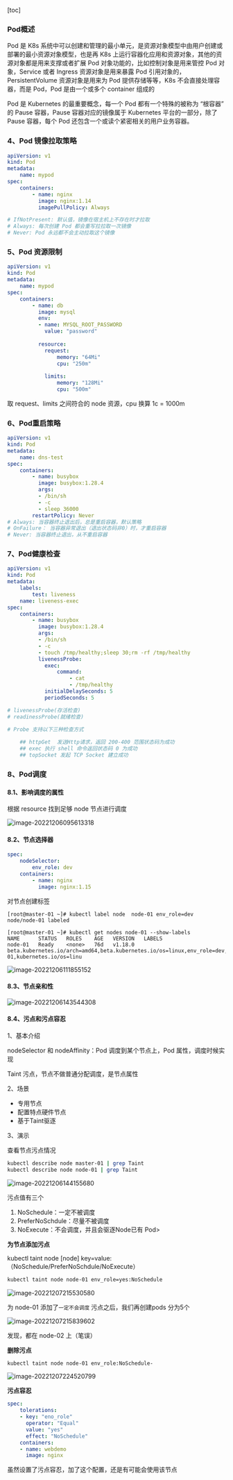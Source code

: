 [toc]

### Pod概述

Pod 是 K8s 系统中可以创建和管理的最小单元，是资源对象模型中由用户创建或部署的最小资源对象模型，也是再 K8s 上运行容器化应用和资源对象，其他的资源对象都是用来支撑或者扩展 Pod 对象功能的，比如控制对象是用来管控 Pod 对象，Service 或者 Ingress 资源对象是用来暴露 Pod 引用对象的，PersistentVolume 资源对象是用来为 Pod 提供存储等等，K8s 不会直接处理容器，而是 Pod，Pod 是由一个或多个 container 组成的

Pod 是 Kubernetes 的最重要概念，每一个 Pod 都有一个特殊的被称为 “根容器” 的 Pause 容器，Pause 容器对应的镜像属于 Kubernetes 平台的一部分，除了 Pause 容器，每个 Pod 还包含一个或读个紧密相关的用户业务容器。



### 4、Pod 镜像拉取策略

```yml
apiVersion: v1
kind: Pod
metadata:
	name: mypod
spec:
	containers:
		- name: nginx
		  image: nginx:1.14
		  imagePullPolicy: Always

# IfNotPresent: 默认值，镜像在宿主机上不存在时才拉取
# Always: 每次创建 Pod 都会重写拉拉取一次镜像
# Never: Pod 永远都不会主动拉取这个镜像
```



### 5、Pod 资源限制

```yaml
apiVersion: v1
kind: Pod
metadata:
	name: mypod
spec:
	containers:
		- name: db
		  image: mysql
		  env:
		  - name: MYSQL_ROOT_PASSWORD
		    value: "password"
		  
		  resource:
		  	request:
		  		memory: "64Mi"
		  		cpu: "250m"
		  	
		  	limits:
		  		memory: "128Mi"
		  		cpu: "500m"
```

取 request、limits 之间符合的 node 资源，cpu 换算  1c = 1000m



### 6、Pod重启策略

```yaml
apiVersion: v1
kind: Pod
metadata:
	name: dns-test
spec:
	containers:
		- name: busybox
		  image: busybox:1.28.4
		  args:
		  - /bin/sh
		  - -c
		  - sleep 36000
		restartPolicy: Never
# Always: 当容器终止退出后，总是重启容器，默认策略
# OnFailure： 当容器异常退出（退出状态码非0）时，才重启容器
# Never: 当容器终止退出，从不重启容器
```



### 7、Pod健康检查

~~~yaml
apiVersion: v1
kind: Pod
metadata:
	labels:
		test: liveness
	name: liveness-exec
spec:
	containers:
		- name: busybox
		  image: busybox:1.28.4
		  args:
		  - /bin/sh
		  - -c
		  - touch /tmp/healthy;sleep 30;rm -rf /tmp/healthy
		  livenessProbe:
		  	exec:
		  		command:
		  			- cat
		  			- /tmp/healthy
		  	initialDelaySeconds: 5
		  	periodSeconds: 5

# livenessProbe(存活检查)
# readinessProbe(就绪检查)
	
# Probe 支持以下三种检查方式

	## httpGet  发送Http请求，返回 200-400 范围状态码为成功
	## exec 执行 shell 命令返回状态码 0 为成功
	## topSocket 发起 TCP Socket 建立成功
~~~



### 8、Pod调度

#### 8.1、影响调度的属性

根据 resource 找到足够 node 节点进行调度

![image-20221206095613318](images/K8s-Pod/image-20221206095613318.png)

#### 8.2、节点选择器

~~~yaml
spec:
	nodeSelector:
		env_role: dev
	containers:
		- name: nginx
		  image: nginx:1.15
~~~

对节点创建标签

~~~shell
[root@master-01 ~]# kubectl label node  node-01 env_role=dev
node/node-01 labeled

[root@master-01 ~]# kubectl get nodes node-01 --show-labels
NAME      STATUS   ROLES    AGE   VERSION   LABELS
node-01   Ready    <none>   76d   v1.18.0   beta.kubernetes.io/arch=amd64,beta.kubernetes.io/os=linux,env_role=dev,kubernetes.io/arch=amd64,kubernetes.io/hostname=node-01,kubernetes.io/os=linu
~~~

![image-20221206111855152](images/K8s-Pod/image-20221206111855152.png)

#### 8.3、节点亲和性

![image-20221206143544308](images/K8s-Pod/image-20221206143544308.png)

#### 8.4、污点和污点容忍

1、基本介绍

nodeSelector 和 nodeAffinity：Pod 调度到某个节点上，Pod 属性，调度时候实现

Taint 污点，节点不做普通分配调度，是节点属性

2、场景

+ 专用节点
+ 配置特点硬件节点
+ 基于Taint驱逐

3、演示

查看节点污点情况

~~~sh
kubectl describe node master-01 | grep Taint
kubectl describe node node-01 | grep Taint
~~~

![image-20221206144155680](images/K8s-Pod/image-20221206144155680.png)

污点值有三个

1. NoSchedule：一定不被调度
2. PreferNoSchdule：尽量不被调度
3. NoExecute：不会调度，并且会驱逐Node已有 Pod> 

**为节点添加污点**

kubectl taint node [node] key=value:（NoSchedule/PreferNoSchdule/NoExecute）

```sh
kubectl taint node node-01 env_role=yes:NoSchedule
```

![image-20221207215530580](images/K8s-Pod/image-20221207215530580.png)



 为 node-01 添加了`一定不会调度` 污点之后，我们再创建pods 分为5个

![image-20221207215839602](images/K8s-Pod/image-20221207215839602.png)

发现，都在 node-02 上（笔误）



**删除污点**

~~~sh
kubectl taint node node-01 env_role:NoSchedule-
~~~

![image-20221207224520799](images/K8s-Pod/image-20221207224520799.png)



**污点容忍**

```yaml
spec:
	tolerations:
	- key: "eno_role"
	  operator: "Equal"
	  value: "yes"
	  effect: "NoSchedule"
	containers:
	- name: webdemo
	  image: nginx
```

虽然设置了污点容忍，加了这个配置，还是有可能会使用该节点

